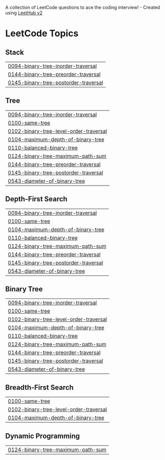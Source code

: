 A collection of LeetCode questions to ace the coding interview! - Created using [LeetHub v2](https://github.com/arunbhardwaj/LeetHub-2.0)
<!---LeetCode Topics Start-->
# LeetCode Topics
## Stack
|  |
| ------- |
| [0094-binary-tree-inorder-traversal](https://github.com/Dipak-8/DSA-BinaryTrees/tree/master/0094-binary-tree-inorder-traversal) |
| [0144-binary-tree-preorder-traversal](https://github.com/Dipak-8/DSA-BinaryTrees/tree/master/0144-binary-tree-preorder-traversal) |
| [0145-binary-tree-postorder-traversal](https://github.com/Dipak-8/DSA-BinaryTrees/tree/master/0145-binary-tree-postorder-traversal) |
## Tree
|  |
| ------- |
| [0094-binary-tree-inorder-traversal](https://github.com/Dipak-8/DSA-BinaryTrees/tree/master/0094-binary-tree-inorder-traversal) |
| [0100-same-tree](https://github.com/Dipak-8/DSA-BinaryTrees/tree/master/0100-same-tree) |
| [0102-binary-tree-level-order-traversal](https://github.com/Dipak-8/DSA-BinaryTrees/tree/master/0102-binary-tree-level-order-traversal) |
| [0104-maximum-depth-of-binary-tree](https://github.com/Dipak-8/DSA-BinaryTrees/tree/master/0104-maximum-depth-of-binary-tree) |
| [0110-balanced-binary-tree](https://github.com/Dipak-8/DSA-BinaryTrees/tree/master/0110-balanced-binary-tree) |
| [0124-binary-tree-maximum-path-sum](https://github.com/Dipak-8/DSA-BinaryTrees/tree/master/0124-binary-tree-maximum-path-sum) |
| [0144-binary-tree-preorder-traversal](https://github.com/Dipak-8/DSA-BinaryTrees/tree/master/0144-binary-tree-preorder-traversal) |
| [0145-binary-tree-postorder-traversal](https://github.com/Dipak-8/DSA-BinaryTrees/tree/master/0145-binary-tree-postorder-traversal) |
| [0543-diameter-of-binary-tree](https://github.com/Dipak-8/DSA-BinaryTrees/tree/master/0543-diameter-of-binary-tree) |
## Depth-First Search
|  |
| ------- |
| [0094-binary-tree-inorder-traversal](https://github.com/Dipak-8/DSA-BinaryTrees/tree/master/0094-binary-tree-inorder-traversal) |
| [0100-same-tree](https://github.com/Dipak-8/DSA-BinaryTrees/tree/master/0100-same-tree) |
| [0104-maximum-depth-of-binary-tree](https://github.com/Dipak-8/DSA-BinaryTrees/tree/master/0104-maximum-depth-of-binary-tree) |
| [0110-balanced-binary-tree](https://github.com/Dipak-8/DSA-BinaryTrees/tree/master/0110-balanced-binary-tree) |
| [0124-binary-tree-maximum-path-sum](https://github.com/Dipak-8/DSA-BinaryTrees/tree/master/0124-binary-tree-maximum-path-sum) |
| [0144-binary-tree-preorder-traversal](https://github.com/Dipak-8/DSA-BinaryTrees/tree/master/0144-binary-tree-preorder-traversal) |
| [0145-binary-tree-postorder-traversal](https://github.com/Dipak-8/DSA-BinaryTrees/tree/master/0145-binary-tree-postorder-traversal) |
| [0543-diameter-of-binary-tree](https://github.com/Dipak-8/DSA-BinaryTrees/tree/master/0543-diameter-of-binary-tree) |
## Binary Tree
|  |
| ------- |
| [0094-binary-tree-inorder-traversal](https://github.com/Dipak-8/DSA-BinaryTrees/tree/master/0094-binary-tree-inorder-traversal) |
| [0100-same-tree](https://github.com/Dipak-8/DSA-BinaryTrees/tree/master/0100-same-tree) |
| [0102-binary-tree-level-order-traversal](https://github.com/Dipak-8/DSA-BinaryTrees/tree/master/0102-binary-tree-level-order-traversal) |
| [0104-maximum-depth-of-binary-tree](https://github.com/Dipak-8/DSA-BinaryTrees/tree/master/0104-maximum-depth-of-binary-tree) |
| [0110-balanced-binary-tree](https://github.com/Dipak-8/DSA-BinaryTrees/tree/master/0110-balanced-binary-tree) |
| [0124-binary-tree-maximum-path-sum](https://github.com/Dipak-8/DSA-BinaryTrees/tree/master/0124-binary-tree-maximum-path-sum) |
| [0144-binary-tree-preorder-traversal](https://github.com/Dipak-8/DSA-BinaryTrees/tree/master/0144-binary-tree-preorder-traversal) |
| [0145-binary-tree-postorder-traversal](https://github.com/Dipak-8/DSA-BinaryTrees/tree/master/0145-binary-tree-postorder-traversal) |
| [0543-diameter-of-binary-tree](https://github.com/Dipak-8/DSA-BinaryTrees/tree/master/0543-diameter-of-binary-tree) |
## Breadth-First Search
|  |
| ------- |
| [0100-same-tree](https://github.com/Dipak-8/DSA-BinaryTrees/tree/master/0100-same-tree) |
| [0102-binary-tree-level-order-traversal](https://github.com/Dipak-8/DSA-BinaryTrees/tree/master/0102-binary-tree-level-order-traversal) |
| [0104-maximum-depth-of-binary-tree](https://github.com/Dipak-8/DSA-BinaryTrees/tree/master/0104-maximum-depth-of-binary-tree) |
## Dynamic Programming
|  |
| ------- |
| [0124-binary-tree-maximum-path-sum](https://github.com/Dipak-8/DSA-BinaryTrees/tree/master/0124-binary-tree-maximum-path-sum) |
<!---LeetCode Topics End-->